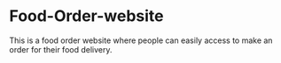 # Food-Order-website
This is a food order website where people can easily access to make an order for their food delivery.
